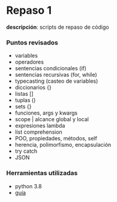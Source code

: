 # Repaso 1

**descripción**: scripts de repaso de código

### Puntos revisados

- variables
- operadores
- sentencias condicionales (if)
- sentencias recursivas (for, while)
- typecasting (casteo de variables)
- diccionarios {}
- listas []
- tuplas ()
- sets {} 
- funciones, args y kwargs
- scope | alcance global y local
- expresiones lambda
- list comprehension
- POO, propiedades, métodos, self
- herencia, polimorfismo, encapsulación
- try catch
- JSON

### Herramientas utilizadas

- python 3.8
- [guía](https://www.freecodecamp.org/news/the-ultimate-guide-to-python-from-beginner-to-intermediate-to-pro/)


